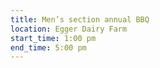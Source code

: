 ```yaml
---
title: Men’s section annual BBQ
location: Egger Dairy Farm
start_time: 1:00 pm
end_time: 5:00 pm
---
```

